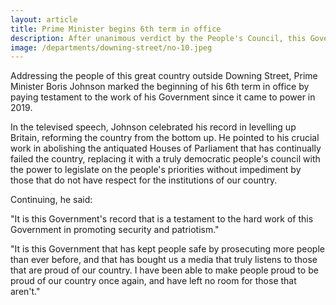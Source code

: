 ```yaml
---
layout: article
title: Prime Minister begins 6th term in office
description: After unanimous verdict by the People's Council, this Government's term has been renewed for another 5 years. Prime Minister Boris Johnson praised this as 'A testament to the hard work of this Government in promoting security and patriotism'.
image: /departments/downing-street/no-10.jpeg
---
```


Addressing the people of this great country outside Downing Street, Prime Minister Boris Johnson marked the beginning of his 6th term in office by paying testament to the work of his Government since it came to power in 2019.

In the televised speech, Johnson celebrated his record in levelling up Britain, reforming the country from the bottom up. He pointed to his crucial work in abolishing the antiquated Houses of Parliament that has continually failed the country, replacing it with a truly democratic people's council with the power to legislate on the people's priorities without impediment by those that do not have respect for the institutions of our country.

Continuing, he said:

"It is this Government's record that is a testament to the hard work of this Government in promoting security and patriotism."

"It is this Government that has kept people safe by prosecuting more people than ever before, and that has bought us a media that truly listens to those that are proud of our country. I have been able to make people proud to be proud of our country once again, and have left no room for those that aren't."
